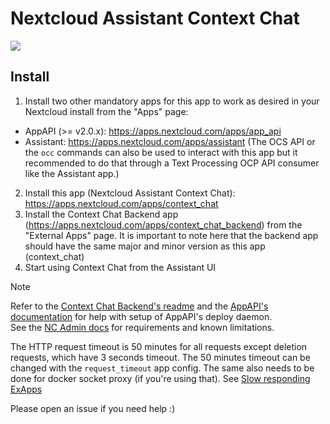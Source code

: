 # Nextcloud Assistant Context Chat

![](https://raw.githubusercontent.com/nextcloud/context_chat/main/img/Logo.png)

## Install
1. Install two other mandatory apps for this app to work as desired in your Nextcloud install from the "Apps" page:
- AppAPI (>= v2.0.x): https://apps.nextcloud.com/apps/app_api
- Assistant: https://apps.nextcloud.com/apps/assistant (The OCS API or the `occ` commands can also be used to interact with this app but it recommended to do that through a Text Processing OCP API consumer like the Assistant app.)
2. Install this app (Nextcloud Assistant Context Chat): https://apps.nextcloud.com/apps/context_chat
3. Install the Context Chat Backend app (https://apps.nextcloud.com/apps/context_chat_backend) from the "External Apps" page. It is important to note here that the backend app should have the same major and minor version as this app (context_chat)
4. Start using Context Chat from the Assistant UI

> [!NOTE]
> Refer to the [Context Chat Backend's readme](https://github.com/nextcloud/context_chat_backend/?tab=readme-ov-file) and the [AppAPI's documentation](https://cloud-py-api.github.io/app_api/) for help with setup of AppAPI's deploy daemon.  
> See the [NC Admin docs](https://docs.nextcloud.com/server/latest/admin_manual/ai/app_context_chat.html) for requirements and known limitations.
>
> The HTTP request timeout is 50 minutes for all requests except deletion requests, which have 3 seconds timeout. The 50 minutes timeout can be changed with the `request_timeout` app config. The same also needs to be done for docker socket proxy (if you're using that). See [Slow responding ExApps](https://github.com/cloud-py-api/docker-socket-proxy?tab=readme-ov-file#slow-responding-exapps)  
>
> Please open an issue if you need help :)
